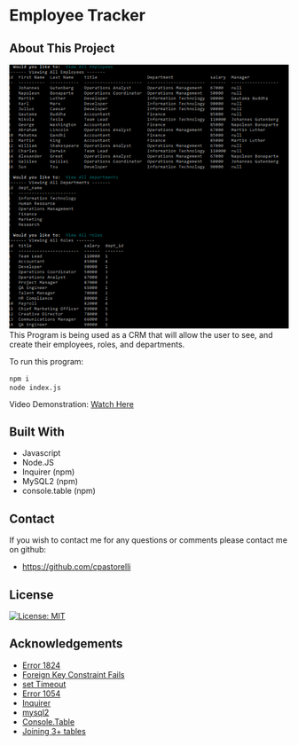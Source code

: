 # Employee Tracker

## About This Project
![Employee Tracker](./assets/employee_tracker.png)
This Program is being used as a CRM that will allow the user to see, and create their employees, roles, and departments.



To run this program:
```
npm i
node index.js
```

Video Demonstration:
[Watch Here](https://www.screencast.com/t/KaDuumXhzmq)

## Built With
- Javascript
- Node.JS
- Inquirer (npm)
- MySQL2 (npm)
- console.table (npm)

## Contact
If you wish to contact me for any questions or comments please contact me on github: 
* https://github.com/cpastorelli

## License
[![License: MIT](https://img.shields.io/badge/License-MIT-yellow.svg)](https://opensource.org/licenses/MIT)

## Acknowledgements
- [Error 1824](https://stackoverflow.com/questions/52377469/failed-to-open-the-referenced-table)
- [Foreign Key Constraint Fails](https://stackoverflow.com/questions/5005388/cannot-add-or-update-a-child-row-a-foreign-key-constraint-fails)
- [set Timeout](https://developer.mozilla.org/en-US/docs/Web/API/setTimeout)
- [Error 1054](https://sebhastian.com/mysql-error-1054-fix/#:~:text=The%20ERROR%201054%20in%20MySQL,UPDATE%20%2C%20or%20ALTER%20TABLE%20statement.)
- [Inquirer](https://www.npmjs.com/package/inquirer#documentation)
- [mysql2](https://www.npmjs.com/package/mysql2?activeTab=readme)
- [Console.Table](https://www.npmjs.com/package/console.table)
- [Joining 3+ tables](https://learnsql.com/blog/how-to-join-3-tables-or-more-in-sql/)

